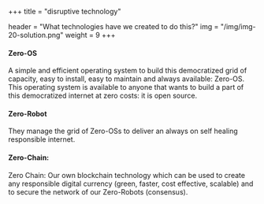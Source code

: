 +++
title = "disruptive technology"

header = "What technologies have we created to do this?"
img = "/img/img-20-solution.png"
weight = 9
+++
#### Zero-OS

A simple and efficient operating system to build this democratized grid of capacity, easy to install, easy to maintain and always available: Zero-OS.  This operating system is available to anyone that wants to build a part of this democratized internet at zero costs: it is open source. 


#### Zero-Robot

They manage the grid of Zero-OSs to deliver an always on self healing responsible internet. 

#### Zero-Chain: 

Zero Chain: Our own blockchain technology which can be used to create any responsible digital currency (green, faster, cost effective, scalable) and to secure the network of our Zero-Robots (consensus).
 
